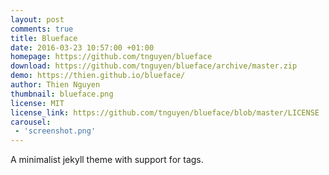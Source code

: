 ```yaml
---
layout: post
comments: true
title: Blueface
date: 2016-03-23 10:57:00 +01:00
homepage: https://github.com/tnguyen/blueface
download: https://github.com/tnguyen/blueface/archive/master.zip
demo: https://thien.github.io/blueface/
author: Thien Nguyen
thumbnail: blueface.png
license: MIT
license_link: https://github.com/tnguyen/blueface/blob/master/LICENSE
carousel:
 - 'screenshot.png'
---
```


A minimalist jekyll theme with support for tags.
